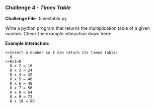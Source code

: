 ### Challenge 4 - *Times Table*

**Challenge File**- timestable.py


Write a python program that returns the multiplication table of a given number. Check the example interaction down here:

**Example interaction:**
    
    >>Insert a number so I can return its times table: 
      8
    >>8x1=8
      8 x 2 = 16
      8 x 3 = 24
      8 x 4 = 32
      8 x 5 = 40
      8 x 6 = 48
      8 x 7 = 56
      8 x 8 = 64
      8 x 9 = 72
      8 x 10 = 80





